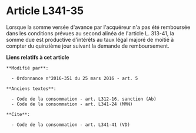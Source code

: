 # Article L341-35

Lorsque la somme versée d'avance par l'acquéreur n'a pas été remboursée dans les conditions prévues au second alinéa de
l'article L. 313-41, la somme due est productive d'intérêts au taux légal majoré de moitié à compter du quinzième jour
suivant la demande de remboursement.

**Liens relatifs à cet article**

	**Modifié par**:

	  - Ordonnance n°2016-351 du 25 mars 2016 - art. 5

	**Anciens textes**:

	  - Code de la consommation - art. L312-16, sanction (Ab)
	  - Code de la consommation - art. L341-24 (MMN)

	**Cite**:

	  - Code de la consommation - art. L341-41 (VD)
